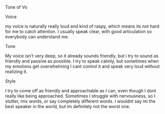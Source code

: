 Tone of Vo

Voice

my voice is naturally really loud and kind of raspy, which means its not hard for me to catch attention. I usually speak clear, with good articulation so everybody can understand me.

Tone

My voice isn't very deep, so it already sounds friendly, but i try to sound as friendly and passive as possible. I try to speak calmly, but sometimes when my emotions get overwhelming I cant control it and speak very loud without realizing it. 

Style

I try to come off as friendly and approachable as I can, even though I dont really like being approached. Sometimes I struggle with nervousness, so I stutter, mix words, or say completely different words. I wouldnt say im the best speaker in the world, but im definitely not the worst one.
